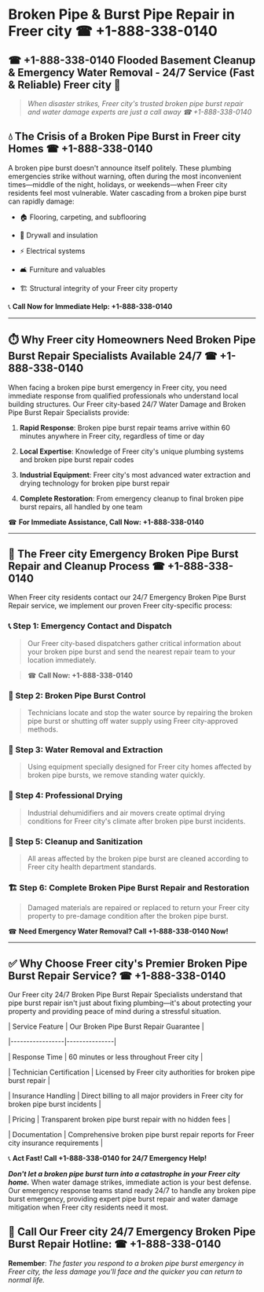 # Broken Pipe & Burst Pipe Repair in Freer city ☎ +1-888-338-0140  
## ☎ +1-888-338-0140 Flooded Basement Cleanup & Emergency Water Removal - 24/7 Service (Fast & Reliable) Freer city 🚨  

> *When disaster strikes, Freer city's trusted broken pipe burst repair and water damage experts are just a call away ☎ +1-888-338-0140*  

## 💧 The Crisis of a Broken Pipe Burst in Freer city Homes ☎ +1-888-338-0140  

A broken pipe burst doesn't announce itself politely. These plumbing emergencies strike without warning, often during the most inconvenient times—middle of the night, holidays, or weekends—when Freer city residents feel most vulnerable. Water cascading from a broken pipe burst can rapidly damage:  

* 🏠 Flooring, carpeting, and subflooring  
* 🧱 Drywall and insulation  
* ⚡ Electrical systems  
* 🛋️ Furniture and valuables  
* 🏗️ Structural integrity of your Freer city property  

📞 **Call Now for Immediate Help: +1-888-338-0140**  

---  

## ⏱️ Why Freer city Homeowners Need Broken Pipe Burst Repair Specialists Available 24/7 ☎ +1-888-338-0140  

When facing a broken pipe burst emergency in Freer city, you need immediate response from qualified professionals who understand local building structures. Our Freer city-based 24/7 Water Damage and Broken Pipe Burst Repair Specialists provide:  

1. **Rapid Response**: Broken pipe burst repair teams arrive within 60 minutes anywhere in Freer city, regardless of time or day  
2. **Local Expertise**: Knowledge of Freer city's unique plumbing systems and broken pipe burst repair codes  
3. **Industrial Equipment**: Freer city's most advanced water extraction and drying technology for broken pipe burst repair  
4. **Complete Restoration**: From emergency cleanup to final broken pipe burst repairs, all handled by one team  

☎ **For Immediate Assistance, Call Now: +1-888-338-0140**  

---  

## 🔧 The Freer city Emergency Broken Pipe Burst Repair and Cleanup Process ☎ +1-888-338-0140  

When Freer city residents contact our 24/7 Emergency Broken Pipe Burst Repair service, we implement our proven Freer city-specific process:  

### 📞 Step 1: Emergency Contact and Dispatch  
> Our Freer city-based dispatchers gather critical information about your broken pipe burst and send the nearest repair team to your location immediately.  
> ☎ **Call Now: +1-888-338-0140**  

### 🚿 Step 2: Broken Pipe Burst Control  
> Technicians locate and stop the water source by repairing the broken pipe burst or shutting off water supply using Freer city-approved methods.  

### 🌊 Step 3: Water Removal and Extraction  
> Using equipment specially designed for Freer city homes affected by broken pipe bursts, we remove standing water quickly.  

### 💨 Step 4: Professional Drying  
> Industrial dehumidifiers and air movers create optimal drying conditions for Freer city's climate after broken pipe burst incidents.  

### 🧼 Step 5: Cleanup and Sanitization  
> All areas affected by the broken pipe burst are cleaned according to Freer city health department standards.  

### 🏗️ Step 6: Complete Broken Pipe Burst Repair and Restoration  
> Damaged materials are repaired or replaced to return your Freer city property to pre-damage condition after the broken pipe burst.  

☎ **Need Emergency Water Removal? Call +1-888-338-0140 Now!**  

---  

## ✅ Why Choose Freer city's Premier Broken Pipe Burst Repair Service? ☎ +1-888-338-0140  

Our Freer city 24/7 Broken Pipe Burst Repair Specialists understand that pipe burst repair isn't just about fixing plumbing—it's about protecting your property and providing peace of mind during a stressful situation.  

| Service Feature | Our Broken Pipe Burst Repair Guarantee |  
|-----------------|---------------|  
| Response Time | 60 minutes or less throughout Freer city |  
| Technician Certification | Licensed by Freer city authorities for broken pipe burst repair |  
| Insurance Handling | Direct billing to all major providers in Freer city for broken pipe burst incidents |  
| Pricing | Transparent broken pipe burst repair with no hidden fees |  
| Documentation | Comprehensive broken pipe burst repair reports for Freer city insurance requirements |  

📞 **Act Fast! Call +1-888-338-0140 for 24/7 Emergency Help!**  

***Don't let a broken pipe burst turn into a catastrophe in your Freer city home.*** When water damage strikes, immediate action is your best defense. Our emergency response teams stand ready 24/7 to handle any broken pipe burst emergency, providing expert pipe burst repair and water damage mitigation when Freer city residents need it most.  

## 📱 Call Our Freer city 24/7 Emergency Broken Pipe Burst Repair Hotline: ☎ +1-888-338-0140  

**Remember**: *The faster you respond to a broken pipe burst emergency in Freer city, the less damage you'll face and the quicker you can return to normal life.*